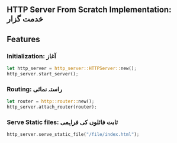 ## HTTP Server From Scratch Implementation: خدمت گزار 

## Features

### Initialization: آغاز

```rust
let http_server = http_server::HTTPServer::new();
http_server.start_server();
```

### Routing: راستہ نمائی

```rust
let router = http::router::new();
http_server.attach_router(router);
```

### Serve Static files: ثابت فائلوں کی فراہمی

```rust
http_server.serve_static_file("/file/index.html");
```